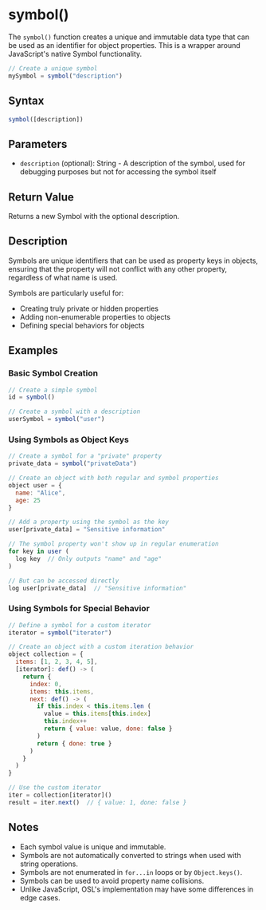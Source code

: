 # symbol()

The `symbol()` function creates a unique and immutable data type that can be used as an identifier for object properties. This is a wrapper around JavaScript's native Symbol functionality.

```javascript
// Create a unique symbol
mySymbol = symbol("description")
```

## Syntax

```javascript
symbol([description])
```

## Parameters

- `description` (optional): String - A description of the symbol, used for debugging purposes but not for accessing the symbol itself

## Return Value

Returns a new Symbol with the optional description.

## Description

Symbols are unique identifiers that can be used as property keys in objects, ensuring that the property will not conflict with any other property, regardless of what name is used.

Symbols are particularly useful for:
- Creating truly private or hidden properties
- Adding non-enumerable properties to objects
- Defining special behaviors for objects

## Examples

### Basic Symbol Creation

```javascript
// Create a simple symbol
id = symbol()

// Create a symbol with a description
userSymbol = symbol("user")
```

### Using Symbols as Object Keys

```javascript
// Create a symbol for a "private" property
private_data = symbol("privateData")

// Create an object with both regular and symbol properties
object user = {
  name: "Alice",
  age: 25
}

// Add a property using the symbol as the key
user[private_data] = "Sensitive information"

// The symbol property won't show up in regular enumeration
for key in user (
  log key  // Only outputs "name" and "age"
)

// But can be accessed directly
log user[private_data]  // "Sensitive information"
```

### Using Symbols for Special Behavior

```javascript
// Define a symbol for a custom iterator
iterator = symbol("iterator")

// Create an object with a custom iteration behavior
object collection = {
  items: [1, 2, 3, 4, 5],
  [iterator]: def() -> (
    return {
      index: 0,
      items: this.items,
      next: def() -> (
        if this.index < this.items.len (
          value = this.items[this.index]
          this.index++
          return { value: value, done: false }
        )
        return { done: true }
      )
    }
  )
}

// Use the custom iterator
iter = collection[iterator]()
result = iter.next()  // { value: 1, done: false }
```

## Notes

- Each symbol value is unique and immutable.
- Symbols are not automatically converted to strings when used with string operations.
- Symbols are not enumerated in `for...in` loops or by `Object.keys()`.
- Symbols can be used to avoid property name collisions.
- Unlike JavaScript, OSL's implementation may have some differences in edge cases.